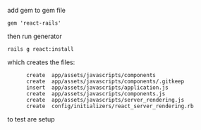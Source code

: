 add gem to gem file

```gem 'react-rails'```

then run generator

```rails g react:install```

which creates the files:

```
      create  app/assets/javascripts/components
      create  app/assets/javascripts/components/.gitkeep
      insert  app/assets/javascripts/application.js
      create  app/assets/javascripts/components.js
      create  app/assets/javascripts/server_rendering.js
      create  config/initializers/react_server_rendering.rb
```

to test are setup


